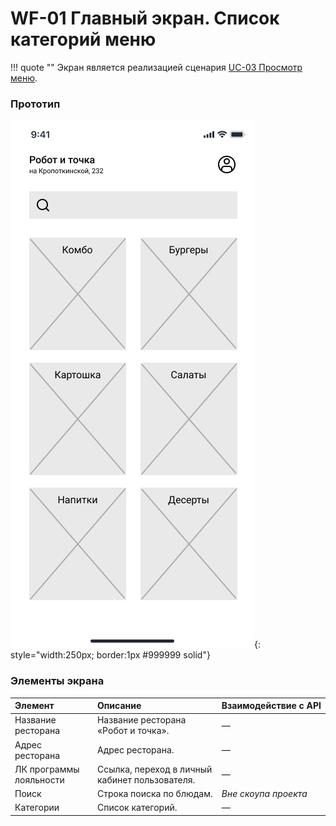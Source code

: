 # WF-01 Главный экран. Список категорий меню

!!! quote ""
    Экран является реализацией сценария [UC-03 Просмотр меню](../requirements/uc03.md). 

### Прототип

![](../img/screen01.png){: style="width:250px; border:1px #999999 solid"}

### Элементы экрана

| **Элемент**             | **Описание**                                   | Взаимодействие&nbsp;с&nbsp;API |
| :---------------------- | :--------------------------------------------- | :----------------------------- |
| Название ресторана      | Название ресторана «Робот и точка».            | —                              |
| Адрес ресторана         | Адрес ресторана.                               | —                              |
| ЛК программы лояльности | Ссылка, переход в личный кабинет пользователя. | —                              |
| Поиск                   | Строка поиска по блюдам.                       | *Вне скоупа проекта*           |
| Категории               | Список категорий.                              | —                              |
